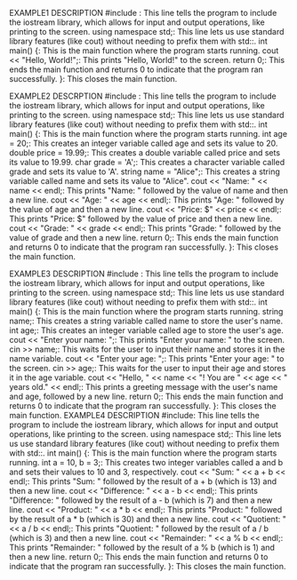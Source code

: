 EXAMPLE1 DESCRIPTION
  #include <iostream>: This line tells the program to include the iostream library, which allows for input and output operations, like printing to the screen.
  using namespace std;: This line lets us use standard library features (like cout) without needing to prefix them with std::.
  int main() {: This is the main function where the program starts running.
  cout << "Hello, World!";: This prints "Hello, World!" to the screen.
  return 0;: This ends the main function and returns 0 to indicate that the program ran successfully.
  }: This closes the main function.

EXAMPLE2 DESCRPTION
 #include <iostream>: This line tells the program to include the iostream library, which allows for input and output operations, like printing to the screen.
 using namespace std;: This line lets us use standard library features (like cout) without needing to prefix them with std::.
 int main() {: This is the main function where the program starts running.
 int age = 20;: This creates an integer variable called age and sets its value to 20.
 double price = 19.99;: This creates a double variable called price and sets its value to 19.99.
char grade = 'A';: This creates a character variable called grade and sets its value to 'A'.
  string name = "Alice";: This creates a string variable called name and sets its value to "Alice".
  cout << "Name: " << name << endl;: This prints "Name: " followed by the value of name and then a new line.
  cout << "Age: " << age << endl;: This prints "Age: " followed by the value of age and then a new line.
  cout << "Price: $" << price << endl;: This prints "Price: $" followed by the value of price and then a new line.
  cout << "Grade: " << grade << endl;: This prints "Grade: " followed by the value of grade and then a new line.
  return 0;: This ends the main function and returns 0 to indicate that the program ran successfully.
  }: This closes the main function.

EXAMPLE3 DESCRIPTION
#include <iostream>: This line tells the program to include the iostream library, which allows for input and output operations, like printing to the screen.
  using namespace std;: This line lets us use standard library features (like cout) without needing to prefix them with std::.
  int main() {: This is the main function where the program starts running.
  string name;: This creates a string variable called name to store the user's name.
  int age;: This creates an integer variable called age to store the user's age.
  cout << "Enter your name: ";: This prints "Enter your name: " to the screen.
  cin >> name;: This waits for the user to input their name and stores it in the name variable.
  cout << "Enter your age: ";: This prints "Enter your age: " to the screen.
  cin >> age;: This waits for the user to input their age and stores it in the age variable.
  cout << "Hello, " << name << "! You are " << age << " years old." << endl;: This prints a greeting message with the user's name and age, followed by a new line.
  return 0;: This ends the main function and returns 0 to indicate that the program ran successfully.
  }: This closes the main function.
EXAMPLE4 DESCRIPTION
 #include<iostream>: This line tells the program to include the iostream library, which allows for input and output operations, like printing to the screen.
  using namespace std;: This line lets us use standard library features (like cout) without needing to prefix them with std::.
  int main() {: This is the main function where the program starts running.
  int a = 10, b = 3;: This creates two integer variables called a and b and sets their values to 10 and 3, respectively.
  cout << "Sum: " << a + b << endl;: This prints "Sum: " followed by the result of a + b (which is 13) and then a new line.
  cout << "Difference: " << a - b << endl;: This prints "Difference: " followed by the result of a - b (which is 7) and then a new line.
  cout << "Product: " << a * b << endl;: This prints "Product: " followed by the result of a * b (which is 30) and then a new line.
  cout << "Quotient: " << a / b << endl;: This prints "Quotient: " followed by the result of a / b (which is 3) and then a new line.
  cout << "Remainder: " << a % b << endl;: This prints "Remainder: " followed by the result of a % b (which is 1) and then a new line.
  return 0;: This ends the main function and returns 0 to indicate that the program ran successfully.
  }: This closes the main function.

